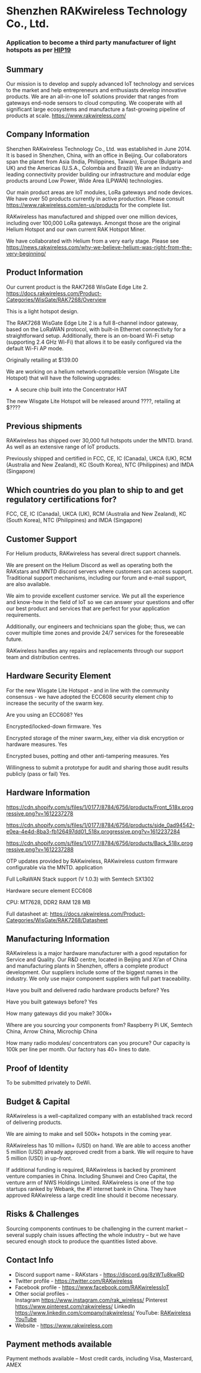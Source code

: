 # Shenzhen RAKwireless Technology Co., Ltd.
### Application to become a third party manufacturer of light hotspots as per [HIP19](https://github.com/helium/HIP/blob/master/0019-third-party-manufacturers.md)

## Summary

Our mission is to develop and supply advanced IoT technology and services to the market and help entrepreneurs and enthusiasts develop innovative products.
We are an all-in-one IoT solutions provider that ranges from gateways end-node sensors to cloud computing. We cooperate with all significant large ecosystems and manufacture a fast-growing pipeline of products at scale. 
https://www.rakwireless.com/ 

## Company Information

Shenzhen RAKwireless Technology Co., Ltd. was established in June 2014. It is based in Shenzhen, China, with an office in Beijing. Our collaborators span the planet from Asia (India, Philippines, Taiwan), Europe (Bulgaria and UK) and the Americas (U.S.A., Colombia and Brazil)
We are an industry-leading connectivity provider building our infrastructure and modular edge products around Low Power, Wide Area (LPWAN) technologies.

Our main product areas are IoT modules, LoRa gateways and node devices. We have over 50 products currently in active production. Please consult https://www.rakwireless.com/en-us/products for the complete list.

RAKwireless has manufactured and shipped over one million devices, including over 100,000 LoRa gateways. Amongst those are the original Helium Hotspot and our own current RAK Hotspot Miner.

We have collaborated with Helium from a very early stage. Please see https://news.rakwireless.com/why-we-believe-helium-was-right-from-the-very-beginning/


## Product Information

Our current product is the RAK7268 WisGate Edge Lite 2.  
https://docs.rakwireless.com/Product-Categories/WisGate/RAK7268/Overview

This is a light hotspot design.

The RAK7268 WisGate Edge Lite 2 is a full 8-channel indoor gateway, based on the LoRaWAN protocol, with built-in Ethernet connectivity for a straightforward setup. Additionally, there is an on-board Wi-Fi setup (supporting 2.4 GHz Wi-Fi) that allows it to be easily configured via the default Wi-Fi AP mode.

Originally retailing at $139.00

We are working on a helium network-compatible version (Wisgate Lite Hotspot) that will have the following upgrades:

* A secure chip built into the Concentrator HAT

The new Wisgate Lite Hotspot will be released around ????, retailing at $????


## Previous shipments

RAKwireless has shipped over 30,000 full hotspots under the MNTD. brand. As well as an extensive range of IoT products.

Previously shipped and certified in FCC, CE, IC (Canada), UKCA (UK), RCM (Australia and New Zealand), KC (South Korea), NTC (Philippines) and IMDA (Singapore)


## Which countries do you plan to ship to and get regulatory certifications for?

FCC, CE, IC (Canada), UKCA (UK), RCM (Australia and New Zealand), KC (South Korea), NTC (Philippines) and IMDA (Singapore)

## Customer Support

For Helium products, RAKwireless has several direct support channels. 

We are present on the Helium Discord as well as operating both the RAKstars and MNTD discord servers where customers can access support. Traditional support mechanisms, including our forum and e-mail support, are also available.

We aim to provide excellent customer service. We put all the experience and know-how in the field of IoT so we can answer your questions and offer our best product and services that are perfect for your application requirements.

Additionally, our engineers and technicians span the globe; thus, we can cover multiple time zones and provide 24/7 services for the foreseeable future.

RAKwireless handles any repairs and replacements through our support team and distribution centres. 

## Hardware Security Element

For the new Wisgate Lite Hotspot  - and in line with the community consensus - we have adopted the ECC608 security element chip to increase the security of the swarm key.

Are you using an ECC608? Yes

Encrypted/locked-down firmware. Yes 

Encrypted storage of the miner swarm_key, either via disk encryption or hardware measures. Yes

Encrypted buses, potting and other anti-tampering measures. Yes

Willingness to submit a prototype for audit and sharing those audit results publicly (pass or fail) Yes.


## Hardware Information

https://cdn.shopify.com/s/files/1/0177/8784/6756/products/Front_518x.progressive.png?v=1612237278

https://cdn.shopify.com/s/files/1/0177/8784/6756/products/side_0ad94542-e0ea-4e4d-8ba3-fb126497dd01_518x.progressive.png?v=1612237284

https://cdn.shopify.com/s/files/1/0177/8784/6756/products/Back_518x.progressive.png?v=1612237288

OTP updates provided by RAKwireless, RAKwireless custom firmware configurable via the MNTD. application

Full LoRaWAN Stack support (V 1.0.3) with Semtech SX1302

Hardware secure element ECC608

CPU: MT7628, DDR2 RAM 128 MB

Full datasheet at: https://docs.rakwireless.com/Product-Categories/WisGate/RAK7268/Datasheet


## Manufacturing Information

RAKwireless is a major hardware manufacturer with a good reputation for Service and Quality. Our R&D centre, located in Beijing and Xi’an of China and manufacturing plants in Shenzhen, offers a complete product development. Our suppliers include some of the biggest names in the industry. We only use major component suppliers with full part traceability.

Have you built and delivered radio hardware products before?  Yes

Have you built gateways before? Yes

How many gateways did you make? 300k+

Where are you sourcing your components from? Raspberry Pi UK, Semtech China, Arrow China, Microchip China

How many radio modules/ concentrators can you procure? Our capacity is 100k per line per month. Our factory has 40+ lines to date.


## Proof of Identity

To be submitted privately to DeWi.

## Budget & Capital

RAKwireless is a well-capitalized company with an established track record of delivering products.

We are aiming to make and sell 500k+ hotspots in the coming year.

RAKwireless has 10 million+ (USD) on hand. We are able to access another 5 million (USD) already approved credit from a bank. We will require to have 5 million (USD) in up-front.

If additional funding is required, RAKwireless is backed by prominent venture companies in China. Including Shunwei and  Creo Capital, the venture arm of NWS Holdings Limited. RAKwireless is one of the top startups ranked by Webank, the #1 internet bank in China. They have approved RAKwireless a large credit line should it become necessary.

## Risks & Challenges

Sourcing components continues to be challenging in the current market – several supply chain issues affecting the whole industry – but we have secured enough stock to produce the quantities listed above.


## Contact Info

* Discord support name - RAKstars - https://discord.gg/8zWTu8kwRD
* Twitter profile - https://twitter.com/RAKwireless
* Facebook profile -  https://www.facebook.com/RAKwirelessIoT
* Other social profiles -  
	Instagram https://www.instagram.com/rak_wireless/
	Pinterest https://www.pinterest.com/rakwireless/
	LinkedIn https://www.linkedin.com/company/rakwireless/
	YouTube: [RAKwireless YouTube](https://www.youtube.com/channel/UCy47vnqsUPxd9fn9RP5z54w)
* Website - https://www.rakwireless.com 


## Payment methods available
Payment methods available – Most credit cards, including Visa, Mastercard, AMEX

